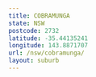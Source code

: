```yaml
---
title: COBRAMUNGA
state: NSW
postcode: 2732
latitude: -35.44135241
longitude: 143.8871707
url: /nsw/cobramunga/
layout: suburb
---
```

